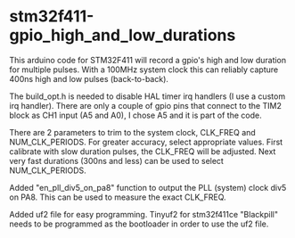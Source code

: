 # stm32f411-gpio_high_and_low_durations
This arduino code for STM32F411 will record a gpio's high and low duration for multiple pulses. With a 100MHz system clock this can reliably capture 400ns high and low pulses (back-to-back).

The build_opt.h is needed to disable HAL timer irq handlers (I use a custom irq handler).
There are only a couple of gpio pins that connect to the TIM2 block as CH1 input (A5 and A0), I chose A5 and it is part of the code.

There are 2 parameters to trim to the system clock, CLK_FREQ and NUM_CLK_PERIODS. For greater accuracy, select appropriate values.
First calibrate with slow duration pulses, the CLK_FREQ will be adjusted. Next very fast durations (300ns and less) can be used to select NUM_CLK_PERIODS.

Added "en_pll_div5_on_pa8" function to output the PLL (system) clock div5 on PA8. This can be used to measure the exact CLK_FREQ.

Added uf2 file for easy programming. Tinyuf2 for stm32f411ce "Blackpill" needs to be programmed as the bootloader in order to use the uf2 file.
